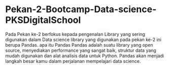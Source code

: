 # Pekan-2-Bootcamp-Data-science-PKSDigitalSchool
Pada Pekan ke-2 berfokus kepada pengenalan Library yang sering digunakan dalam Data science
library yang digunakan pada pekan ke-2 ini berupa Pandas. apa itu Pandas
Pandas adalah suatu library yang open source, menyediakan performance yang sangat baik, struktur data yang mudah digunakan dan alat analisis data untuk Python. 
Pandas akan menjadi langkah besar kamu dalam perjalanan mempelajari data science.

